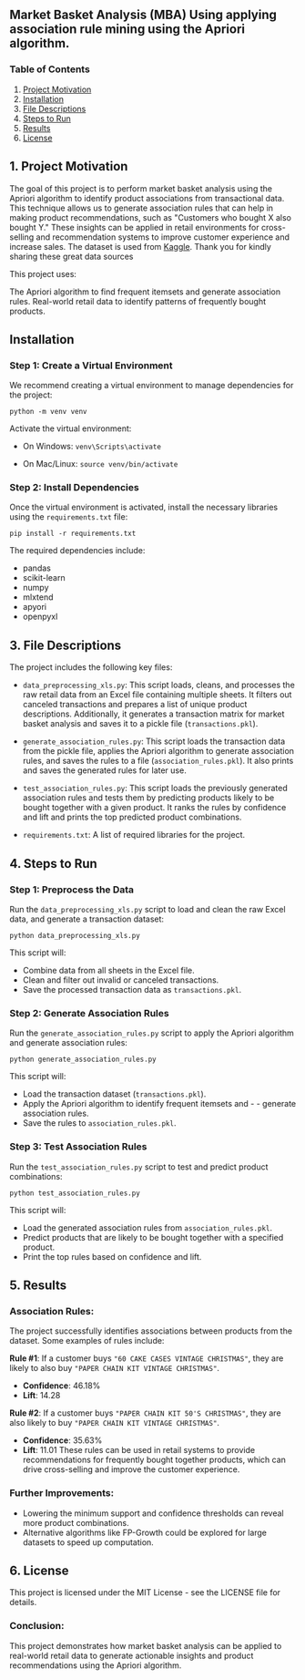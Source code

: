 ## Market Basket Analysis (MBA) Using applying association rule mining using the **Apriori algorithm.**

### Table of Contents

1. [Project Motivation](#motivation)
2. [Installation](#installation)
3. [File Descriptions](#descriptions)
4. [Steps to Run](#steps)
5. [Results](#results)
6. [License](#license)

## 1. Project Motivation <a name="motivation"></a>

The goal of this project is to perform market basket analysis using the Apriori algorithm to identify product associations from transactional data. This technique allows us to generate association rules that can help in making product recommendations, such as "Customers who bought X also bought Y." These insights can be applied in retail environments for cross-selling and recommendation systems to improve customer experience and increase sales.
The dataset is used from [Kaggle](https://www.kaggle.com).
Thank you for kindly sharing these great data sources

This project uses:

The Apriori algorithm to find frequent itemsets and generate association rules.
Real-world retail data to identify patterns of frequently bought products.

## Installation <a name="installation"></a>

### Step 1: Create a Virtual Environment

We recommend creating a virtual environment to manage dependencies for the project:

`python -m venv venv`

Activate the virtual environment:

- On Windows:
  `venv\Scripts\activate`

- On Mac/Linux:
  `source venv/bin/activate`

### Step 2: Install Dependencies

Once the virtual environment is activated, install the necessary libraries using the `requirements.txt` file:

`pip install -r requirements.txt`

The required dependencies include:

- pandas
- scikit-learn
- numpy
- mlxtend
- apyori
- openpyxl

## 3. File Descriptions <a name="descriptions"></a>

The project includes the following key files:

- `data_preprocessing_xls.py`: This script loads, cleans, and processes the raw retail data from an Excel file containing multiple sheets. It filters out canceled transactions and prepares a list of unique product descriptions. Additionally, it generates a transaction matrix for market basket analysis and saves it to a pickle file (`transactions.pkl`).

- `generate_association_rules.py`: This script loads the transaction data from the pickle file, applies the Apriori algorithm to generate association rules, and saves the rules to a file (`association_rules.pkl`). It also prints and saves the generated rules for later use.

- `test_association_rules.py`: This script loads the previously generated association rules and tests them by predicting products likely to be bought together with a given product. It ranks the rules by confidence and lift and prints the top predicted product combinations.

- `requirements.txt`: A list of required libraries for the project.

## 4. Steps to Run <a name="steps"></a>

### Step 1: Preprocess the Data

Run the `data_preprocessing_xls.py` script to load and clean the raw Excel data, and generate a transaction dataset:

`python data_preprocessing_xls.py`

This script will:

- Combine data from all sheets in the Excel file.
- Clean and filter out invalid or canceled transactions.
- Save the processed transaction data as `transactions.pkl`.

### Step 2: Generate Association Rules

Run the `generate_association_rules.py` script to apply the Apriori algorithm and generate association rules:

`python generate_association_rules.py`

This script will:

- Load the transaction dataset (`transactions.pkl`).
- Apply the Apriori algorithm to identify frequent itemsets and - - generate association rules.
- Save the rules to `association_rules.pkl`.

### Step 3: Test Association Rules

Run the `test_association_rules.py` script to test and predict product combinations:

`python test_association_rules.py`

This script will:

- Load the generated association rules from `association_rules.pkl`.
- Predict products that are likely to be bought together with a specified product.
- Print the top rules based on confidence and lift.

## 5. Results <a name="results"></a>

### Association Rules:

The project successfully identifies associations between products from the dataset. Some examples of rules include:

**Rule #1**: If a customer buys `"60 CAKE CASES VINTAGE CHRISTMAS"`, they are likely to also buy `"PAPER CHAIN KIT VINTAGE CHRISTMAS"`.

- **Confidence**: 46.18%
- **Lift**: 14.28

**Rule #2**: If a customer buys `"PAPER CHAIN KIT 50'S CHRISTMAS"`, they are also likely to buy `"PAPER CHAIN KIT VINTAGE CHRISTMAS"`.

- **Confidence**: 35.63%
- **Lift**: 11.01
  These rules can be used in retail systems to provide recommendations for frequently bought together products, which can drive cross-selling and improve the customer experience.

### Further Improvements:

- Lowering the minimum support and confidence thresholds can reveal more product combinations.
- Alternative algorithms like FP-Growth could be explored for large datasets to speed up computation.

## 6. License <a name="License"></a>

This project is licensed under the MIT License - see the LICENSE file for details.

### Conclusion:

This project demonstrates how market basket analysis can be applied to real-world retail data to generate actionable insights and product recommendations using the Apriori algorithm.
